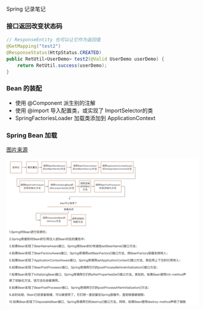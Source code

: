 Spring 记录笔记

### 接口返回改变状态码

```java
// ResponseEntity 也可以让它作为返回值
@GetMapping("test2")
@ResponseStatus(HttpStatus.CREATED)
public RetUtil<UserDemo> test2(@Valid UserDemo userDemo) {
    return RetUtil.success(userDemo);
}
```

### Bean 的装配
- 使用 @Component 派生别的注解
- 使用 @import 导入配置类，或实现了 ImportSelector的类
- SpringFactoriesLoader 加载类添加到 ApplicationContext

### Spring Bean 加载
[图片来源](https://mrbird.cc/Spring-Bean%E7%94%9F%E5%91%BD%E5%91%A8%E6%9C%9F.html)

![Spring Bean 加载](picture/beanlife.png)